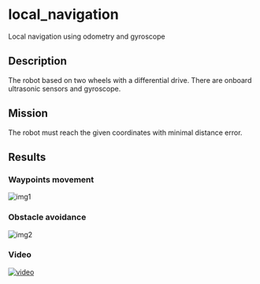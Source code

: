 # local_navigation
Local navigation using odometry and gyroscope

## Description
The robot based on two wheels with a differential drive. There are onboard ultrasonic sensors and gyroscope.
## Mission
The robot must reach the given coordinates with minimal distance error.
## Results
### Waypoints movement
![img1](https://github.com/sdupak/local_navigation/blob/master/photos/graph5.png)
### Obstacle avoidance
![img2](https://github.com/sdupak/local_navigation/blob/master/photos/wall.png)
### Video
[![video](https://img.youtube.com/vi/Qd8oiIaJSAQ/0.jpg)](https://youtu.be/Qd8oiIaJSAQ)

